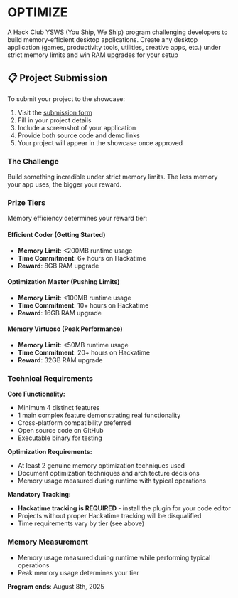 # OPTIMIZE

A Hack Club YSWS (You Ship, We Ship) program challenging developers to build memory-efficient desktop applications. Create any desktop application (games, productivity tools, utilities, creative apps, etc.) under strict memory limits and win RAM upgrades for your setup

## 📋 Project Submission

To submit your project to the showcase:

1. Visit the [submission form](https://forms.hackclub.com/t/fmL5xGZng2us)
2. Fill in your project details
3. Include a screenshot of your application
4. Provide both source code and demo links
5. Your project will appear in the showcase once approved

### The Challenge
Build something incredible under strict memory limits. The less memory your app uses, the bigger your reward.

### Prize Tiers
Memory efficiency determines your reward tier:

#### Efficient Coder (Getting Started)
- **Memory Limit**: <200MB runtime usage
- **Time Commitment**: 6+ hours on Hackatime
- **Reward**: 8GB RAM upgrade

#### Optimization Master (Pushing Limits)
- **Memory Limit**: <100MB runtime usage  
- **Time Commitment**: 10+ hours on Hackatime
- **Reward**: 16GB RAM upgrade

#### Memory Virtuoso (Peak Performance)
- **Memory Limit**: <50MB runtime usage
- **Time Commitment**: 20+ hours on Hackatime
- **Reward**: 32GB RAM upgrade

### Technical Requirements

**Core Functionality:**
- Minimum 4 distinct features
- 1 main complex feature demonstrating real functionality
- Cross-platform compatibility preferred
- Open source code on GitHub
- Executable binary for testing

**Optimization Requirements:**
- At least 2 genuine memory optimization techniques used
- Document optimization techniques and architecture decisions
- Memory usage measured during runtime with typical operations

**Mandatory Tracking:**
- **Hackatime tracking is REQUIRED** - install the plugin for your code editor
- Projects without proper Hackatime tracking will be disqualified
- Time requirements vary by tier (see above)

### Memory Measurement
- Memory usage measured during runtime while performing typical operations
- Peak memory usage determines your tier

**Program ends**: August 8th, 2025
